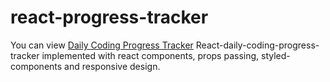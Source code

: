 # react-progress-tracker
You can view [Daily Coding Progress Tracker]("https://upbeat-archimedes-f063cc.netlify.app/")
React-daily-coding-progress-tracker implemented with react components, props passing, styled-components and responsive design.

